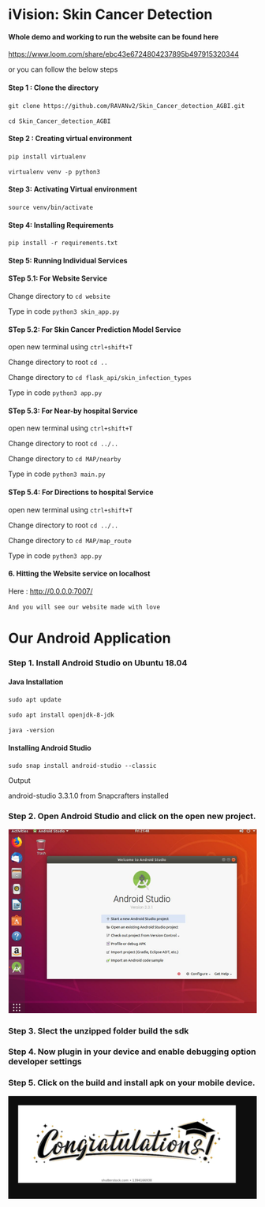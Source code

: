 # iVision: Skin Cancer Detection

#### Whole demo and working to run the website can be found here 

https://www.loom.com/share/ebc43e6724804237895b497915320344  

or you can follow the below steps


#### Step 1 : Clone the directory
 

`git clone https://github.com/RAVANv2/Skin_Cancer_detection_AGBI.git`


`cd Skin_Cancer_detection_AGBI`
              
#### Step 2 : Creating virtual environment
`pip install virtualenv`

`virtualenv venv -p python3`

#### Step 3: Activating Virtual environment


`source venv/bin/activate`

#### Step 4: Installing Requirements


`pip install -r requirements.txt`

#### Step 5: Running Individual Services


#### STep 5.1: For Website Service


Change directory to `cd website`


Type in code `python3 skin_app.py`


#### STep 5.2: For Skin Cancer Prediction Model Service

open new terminal using `ctrl+shift+T`


Change directory to root `cd ..` 


Change directory to `cd flask_api/skin_infection_types`


Type in code `python3 app.py`


#### STep 5.3: For Near-by hospital Service

open new terminal using `ctrl+shift+T`


Change directory to root `cd ../..` 


Change directory to `cd MAP/nearby`


Type in code `python3 main.py`

#### STep 5.4: For Directions to hospital Service

open new terminal using `ctrl+shift+T`


Change directory to root `cd ../..` 


Change directory to `cd MAP/map_route`


Type in code `python3 app.py`




#### 6. Hitting the Website service on localhost

Here : http://0.0.0.0:7007/


`And you will see our website made with love`

# Our Android Application
### Step 1. Install Android Studio on Ubuntu 18.04

#### Java Installation
`sudo apt update`

`sudo apt install openjdk-8-jdk`

`java -version`

#### Installing Android Studio
`sudo snap install android-studio --classic`

Output

android-studio 3.3.1.0 from Snapcrafters installed

### Step 2. Open Android Studio and click on the open new project.
![](https://github.com/RAVANv2/Skin_Cancer_detection_AGBI/blob/master/Android_app/screenshots/studio.PNG)


### Step 3. Slect the unzipped folder build the sdk

### Step 4. Now plugin in your device and enable debugging option developer settings

### Step 5. Click on the build and install apk on your mobile device.

![](https://github.com/RAVANv2/Skin_Cancer_detection_AGBI/blob/master/Android_app/screenshots/congo.PNG)

